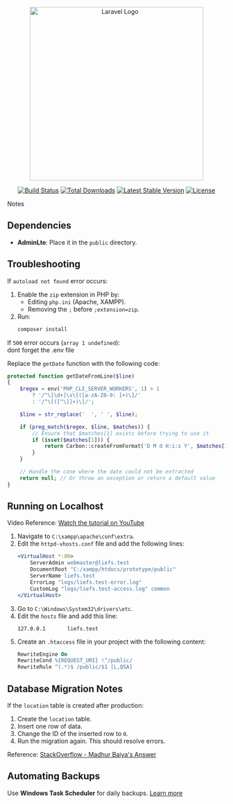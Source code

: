 <p align="center"><a href="https://laravel.com" target="_blank"><img src="https://raw.githubusercontent.com/laravel/art/master/logo-lockup/5%20SVG/2%20CMYK/1%20Full%20Color/laravel-logolockup-cmyk-red.svg" width="400" alt="Laravel Logo"></a></p>

<p align="center">
<a href="https://github.com/laravel/framework/actions"><img src="https://github.com/laravel/framework/workflows/tests/badge.svg" alt="Build Status"></a>
<a href="https://packagist.org/packages/laravel/framework"><img src="https://img.shields.io/packagist/dt/laravel/framework" alt="Total Downloads"></a>
<a href="https://packagist.org/packages/laravel/framework"><img src="https://img.shields.io/packagist/v/laravel/framework" alt="Latest Stable Version"></a>
<a href="https://packagist.org/packages/laravel/framework"><img src="https://img.shields.io/packagist/l/laravel/framework" alt="License"></a>
</p>
 Notes

## Dependencies
- **AdminLte**: Place it in the `public` directory.

## Troubleshooting

If `autoload not found` error occurs:  
1. Enable the `zip` extension in PHP by:  
   - Editing `php.ini` (Apache, XAMPP).  
   - Removing the `;` before `;extension=zip`.  
2. Run:  
   ```bash
   composer install
   ```

If `500` error occurs (`array 1 undefined`):  
dont forget the .env file

Replace the `getDate` function with the following code:  
```php
protected function getDateFromLine($line)
{
    $regex = env('PHP_CLI_SERVER_WORKERS', 1) > 1
        ? '/^\[\d+]\s\[([a-zA-Z0-9: ]+)\]/'
        : '/^\[([^\]]+)\]/';

    $line = str_replace('  ', ' ', $line);

    if (preg_match($regex, $line, $matches)) {
        // Ensure that $matches[1] exists before trying to use it
        if (isset($matches[1])) {
            return Carbon::createFromFormat('D M d H:i:s Y', $matches[1]);
        }
    }

    // Handle the case where the date could not be extracted
    return null; // Or throw an exception or return a default value
}
```

## Running on Localhost

Video Reference: [Watch the tutorial on YouTube](https://www.youtube.com/watch?v=ABxWF4WjLLE)

1. Navigate to `C:\xampp\apache\conf\extra`.
2. Edit the `httpd-vhosts.conf` file and add the following lines:
   ```apache
   <VirtualHost *:80>
       ServerAdmin webmaster@liefs.test
       DocumentRoot "C:/xampp/htdocs/prototype/public"
       ServerName liefs.test
       ErrorLog "logs/liefs.test-error.log"
       CustomLog "logs/liefs.test-access.log" common
   </VirtualHost>
   ```
3. Go to `C:\Windows\System32\drivers\etc`.
4. Edit the `hosts` file and add this line:  
   ```
   127.0.0.1       liefs.test
   ```
5. Create an `.htaccess` file in your project with the following content:  
   ```apache
   RewriteEngine On
   RewriteCond %{REQUEST_URI} !^/public/
   RewriteRule ^(.*)$ /public/$1 [L,QSA]
   ```

## Database Migration Notes

If the `location` table is created after production:  
1. Create the `location` table.  
2. Insert one row of data.  
3. Change the ID of the inserted row to `0`.  
4. Run the migration again. This should resolve errors.  

Reference: [StackOverflow - Madhur Baiya's Answer](https://stackoverflow.com/questions/21659691/error-1452-cannot-add-or-update-a-child-row-a-foreign-key-constraint-fails)

## Automating Backups

Use **Windows Task Scheduler** for daily backups. [Learn more](https://chatgpt.com/share/4a44d641-1c32-46bc-aca7-6d2f59181cbd)
